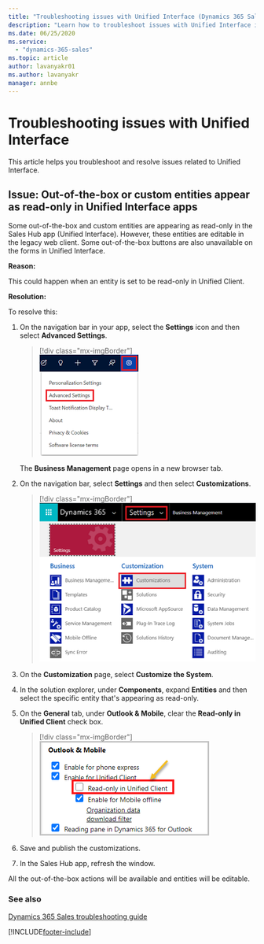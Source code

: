 ```yaml
---
title: "Troubleshooting issues with Unified Interface (Dynamics 365 Sales) | MicrosoftDocs"
description: "Learn how to troubleshoot issues with Unified Interface in Dynamics 365 Sales."
ms.date: 06/25/2020
ms.service:
  - "dynamics-365-sales"
ms.topic: article
author: lavanyakr01
ms.author: lavanyakr
manager: annbe
---
```


# Troubleshooting issues with Unified Interface

This article helps you troubleshoot and resolve issues related to Unified Interface.

<a name="read_only"> </a>
## Issue: Out-of-the-box or custom entities appear as read-only in Unified Interface apps

Some out-of-the-box and custom entities are appearing as read-only in the Sales Hub app (Unified Interface). However, these entities are editable in the legacy web client. Some out-of-the-box buttons are also unavailable on the forms in Unified Interface.

**Reason:**

This could happen when an entity is set to be read-only in Unified Client. 

**Resolution:**

To resolve this: 

1. On the navigation bar in your app, select the **Settings** icon and then select **Advanced Settings**.

    > [!div class="mx-imgBorder"]  
    >![Advanced Settings option on the Settings menu](media/advanced-settings-option.png "Advanced Settings option on the Settings menu")

    The **Business Management** page opens in a new browser tab.

2. On the navigation bar, select **Settings** and then select **Customizations**.

    > [!div class="mx-imgBorder"]  
    > ![Select Customizations](media/customization-in-sitemap.png "Select Customizations")
 
3. On the **Customization** page, select **Customize the System**.

4. In the solution explorer, under **Components**, expand **Entities** and then select the specific entity that's appearing as read-only.

5. On the **General** tab, under **Outlook & Mobile**, clear the **Read-only in Unified Client** check box.

    > [!div class="mx-imgBorder"]  
    > ![Setting to make an entity read-only in the Unified Client](media/read-only-in-unified-client-setting.png "Setting to make an entity read-only in Unified Client")
 
6. Save and publish the customizations.

7. In the Sales Hub app, refresh the window. 

All the out-of-the-box actions will be available and entities will be editable. 


### See also

[Dynamics 365 Sales troubleshooting guide](troubleshooting.md)  


[!INCLUDE[footer-include](../includes/footer-banner.md)]